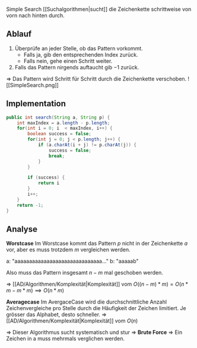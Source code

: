 Simple Search [[Suchalgorithmen|sucht]] die Zeichenkette schrittweise von vorn nach hinten durch.

## Ablauf
1. Überprüfe an jeder Stelle, ob das Pattern vorkommt.
	- Falls ja, gib den entsprechenden Index zurück.
	- Falls nein, gehe einen Schritt weiter.
2. Falls das Pattern nirgends auftaucht gib $-1$ zurück.

=> Das Pattern wird Schritt für Schritt durch die Zeichenkette verschoben.
![[SimpleSearch.png]]

## Implementation
```java
public int search(String a, String p) {
	int maxIndex = a.length - p.length;
	for(int i = 0; i  < maxIndex, i++) {
		boolean success = false;
		for(int j = 0; j < p.length; j++) {
			if (a.charAt(i + j) != p.charAt(j)) {
				success = false;
				break;
			}
		}

		if (success) {
			return i
		}
		i++;
	}
	return -1;
}
```

## Analyse
**Worstcase**
Im Worstcase kommt das Pattern $p$ nicht in der Zeichenkette $a$ vor, aber es muss trotzdem $m$ vergleichen werden. 

a: "aaaaaaaaaaaaaaaaaaaaaaaaaaaaaa..."
b: "aaaaab"

Also muss das Pattern insgesamt $n-m$ mal geschoben werden.

=> [[AD/Algorithmen/Komplexität|Komplexität]] vom $O((n-m)*m) = O(n*m-m*m) \implies O(n*m)$

**Averagecase**
Im AvergaceCase wird die durchschnittliche Anzahl Zeichenvergleiche pro Stelle durch die Häufigkeit der Zeichen limitiert. Je grösser das Alphabet, desto schneller.
=> [[AD/Algorithmen/Komplexität|Komplexität]] vom $O(n)$

=> Dieser Algorithmus sucht systematisch und stur => **Brute Force**
=> Ein Zeichen in a muss mehrmals verglichen werden.
